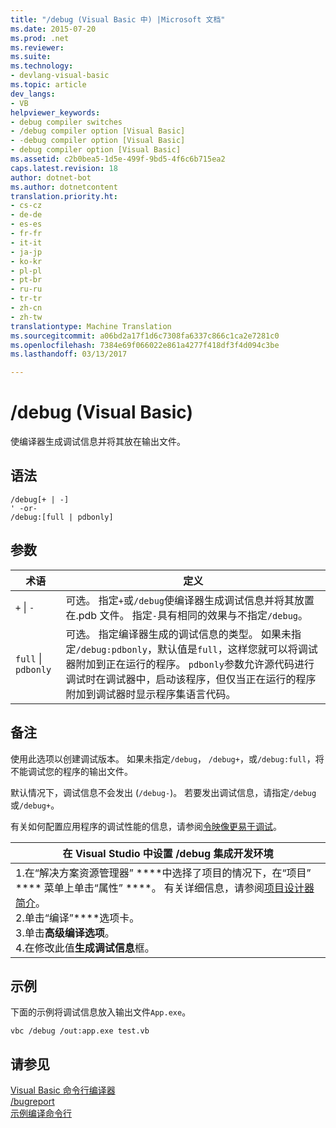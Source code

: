 ```yaml
---
title: "/debug (Visual Basic 中) |Microsoft 文档"
ms.date: 2015-07-20
ms.prod: .net
ms.reviewer: 
ms.suite: 
ms.technology:
- devlang-visual-basic
ms.topic: article
dev_langs:
- VB
helpviewer_keywords:
- debug compiler switches
- /debug compiler option [Visual Basic]
- -debug compiler option [Visual Basic]
- debug compiler option [Visual Basic]
ms.assetid: c2b0bea5-1d5e-499f-9bd5-4f6c6b715ea2
caps.latest.revision: 18
author: dotnet-bot
ms.author: dotnetcontent
translation.priority.ht:
- cs-cz
- de-de
- es-es
- fr-fr
- it-it
- ja-jp
- ko-kr
- pl-pl
- pt-br
- ru-ru
- tr-tr
- zh-cn
- zh-tw
translationtype: Machine Translation
ms.sourcegitcommit: a06bd2a17f1d6c7308fa6337c866c1ca2e7281c0
ms.openlocfilehash: 7384e69f066022e861a4277f418df3f4d094c3be
ms.lasthandoff: 03/13/2017

---
```

# <a name="debug-visual-basic"></a>/debug (Visual Basic)
使编译器生成调试信息并将其放在输出文件。  
  
## <a name="syntax"></a>语法  
  
```  
/debug[+ | -]  
' -or-  
/debug:[full | pdbonly]  
```  
  
## <a name="arguments"></a>参数  
  
|术语|定义|  
|---|---|  
|`+` &#124; `-`|可选。 指定`+`或`/debug`使编译器生成调试信息并将其放置在.pdb 文件。 指定`-`具有相同的效果与不指定`/debug`。|  
|`full` &#124; `pdbonly`|可选。 指定编译器生成的调试信息的类型。 如果未指定`/debug:pdbonly`，默认值是`full`，这样您就可以将调试器附加到正在运行的程序。 `pdbonly`参数允许源代码进行调试时在调试器中，启动该程序，但仅当正在运行的程序附加到调试器时显示程序集语言代码。|  
  
## <a name="remarks"></a>备注  
 使用此选项以创建调试版本。 如果未指定`/debug`， `/debug+`，或`/debug:full`，将不能调试您的程序的输出文件。  
  
 默认情况下，调试信息不会发出 (`/debug-`)。 若要发出调试信息，请指定`/debug`或`/debug+`。  
  
 有关如何配置应用程序的调试性能的信息，请参阅[令映像更易于调试](http://msdn.microsoft.com/library/7d90ea7a-150f-4f97-98a7-f9c26541b9a3)。  
  
|在 Visual Studio 中设置 /debug 集成开发环境|  
|---|  
|1.在“解决方案资源管理器” ****中选择了项目的情况下，在“项目” **** 菜单上单击“属性” ****。 有关详细信息，请参阅[项目设计器简介](http://msdn.microsoft.com/en-us/898dd854-c98d-430c-ba1b-a913ce3c73d7)。<br />2.单击“编译”****选项卡。<br />3.单击**高级编译选项**。<br />4.在修改此值**生成调试信息**框。|  
  
## <a name="example"></a>示例  
 下面的示例将调试信息放入输出文件`App.exe`。  
  
```  
vbc /debug /out:app.exe test.vb  
```  
  
## <a name="see-also"></a>请参见  
 [Visual Basic 命令行编译器](../../../visual-basic/reference/command-line-compiler/index.md)   
 [/bugreport](../../../visual-basic/reference/command-line-compiler/bugreport.md)   
 [示例编译命令行](../../../visual-basic/reference/command-line-compiler/sample-compilation-command-lines.md)
